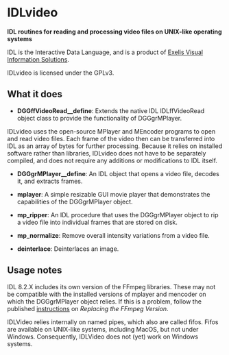 # IDLvideo

**IDL routines for reading and processing video files on
UNIX-like operating systems**

IDL is the Interactive Data Language, and is a product of
[Exelis Visual Information Solutions](http://www.exelisvis.com).

IDLvideo is licensed under the GPLv3.

## What it does

* **DGGffVideoRead__define**: Extends the native IDL 
IDLffVideoRead object class to provide the functionality
of DGGgrMPlayer.

IDLvideo uses the open-source MPlayer and MEncoder programs
to open and read video files.  Each frame of the video then
can be transferred into IDL as an array of bytes for further
processing.  Because it relies on installed software rather
than libraries, IDLvideo does not have to be separately compiled,
and does not require any additions or modifications to IDL itself.

* **DGGgrMPlayer__define**: An IDL object that opens a video file,
decodes it, and extracts frames.

* **mplayer**: A simple resizable GUI movie player that demonstrates
the capabilities of the DGGgrMPlayer object.

* **mp_ripper**: An IDL procedure that uses the DGGgrMPlayer object
to rip a video file into individual frames that are stored on disk.

* **mp_normalize**: Remove overall intensity variations from a video file.

* **deinterlace**: Deinterlaces an image.

## Usage notes

IDL 8.2.X includes its own version of the FFmpeg libraries.  These may
not be compatible with the installed versions of mplayer and mencoder
on which the DGGgrMPlayer object relies.  If this is a problem, follow
the published [instructions](http://www.exelisvis.com/docs/CreatingVideo.html)
on _Replacing the FFmpeg Version_.

IDLVideo relies internally on named pipes, which also are called fifos.
Fifos are available on UNIX-like systems, including MacOS, but not under
Windows.  Consequently, IDLVideo does not (yet) work on Windows systems.
